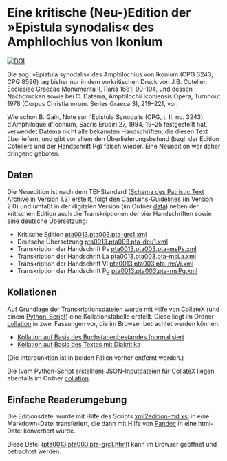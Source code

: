 # Eine kritische (Neu-)Edition der »Epistula synodalis« des Amphilochius von Ikonium

[![DOI](https://zenodo.org/badge/DOI/10.5281/zenodo.3727094.svg)](https://doi.org/10.5281/zenodo.3727094)

Die sog. »Epistula synodalis« des Amphilochius von Ikonium (CPG 3243; CPG 8596) lag bisher nur in dem vorkritischen Druck von J.B. Cotelier, Ecclesiae Graecae Monumenta II, Paris 1681, 99–104, und dessen Nachdrucken sowie bei C. Datema, Amphilochii Iconiensis Opera, Turnhout 1978 (Corpus Christianorum. Series Graeca 3), 219–221, vor.

Wie schon B. Gain, Note sur l'Epistula Synodalis (CPG, t. II, no. 3243) d'Amphiloque d'Iconium, Sacris Erudiri 27, 1984, 19–25 festgestellt hat, verwendet Datema nicht alle bekannten Handschriften, die diesen Text überliefern, und gibt vor allem den Überlieferungsbefund (bzgl. der Edition Coteliers und der Handschrift Pg) falsch wieder.
Eine Neuedition war daher dringend geboten.

## Daten

Die Neuedition ist nach dem TEI-Standard ([Schema des Patristic Text Archive](https://github.com/PatristicTextArchive/Schema) in Version 1.3) erstellt, folgt den [Capitains-Guidelines](http://capitains.org/) (in Version 2.0) und umfaßt in der digitalen Version (im Ordner [data](data)) neben der kritischen Edition auch die Transkriptionen der vier Handschriften sowie eine deutsche Übersetzung:

- Kritische Edition [pta0013.pta003.pta-grc1.xml](data/pta0013/pta003/pta0013.pta003.pta-grc1.xml)
- Deutsche Übersetzung [pta0013.pta003.pta-deu1.xml](data/pta0013/pta003/pta0013.pta003.pta-deu1.xml)
- Transkription der Handschrift Ps [pta0013.pta003.pta-msPs.xml](data/pta0013/pta003/pta0013.pta003.pta-msPs.xml)
- Transkription der Handschrift La [pta0013.pta003.pta-msLa.xml](data/pta0013/pta003/pta0013.pta003.pta-msLa.xml)
- Transkription der Handschrift Vi [pta0013.pta003.pta-msVi.xml](data/pta0013/pta003/pta0013.pta003.pta-msVi.xml)
- Transkription der Handschrift Pg [pta0013.pta003.pta-msPg.xml](data/pta0013/pta003/pta0013.pta003.pta-msPg.xml)


## Kollationen

Auf Grundlage der Transkriptionsdateien wurde mit Hilfe von [CollateX](https://collatex.net/) (und einem [Python-Script](https://github.com/PatristicTextArchive/collator)) eine Kollationstabelle erstellt. Diese liegt im Ordner [collation](collation) in zwei Fassungen vor, die im Browser betrachtet werden können:

- [Kollation auf Basis des Buchstabenbestandes (normalisiert](collation/collation-without-diacritis.html)
- [Kollation auf Basis des Textes mit Diakritika](collation/collation.html)

(Die Interpunktion ist in beiden Fällen vorher entfernt worden.)

Die (vom Python-Script erstellten) JSON-Inputdateien für CollateX liegen ebenfalls im Ordner [collation](collation).

## Einfache Readerumgebung

Die Editionsdatei wurde mit Hilfe des Scripts [xml2edition-md.xsl](https://github.com/PatristicTextArchive/Stylesheets/blob/master/xml2edition-md.xsl) in eine Markdown-Datei transferiert, die dann mit Hilfe von [Pandoc](https://pandoc.org) in eine html-Datei konvertiert wurde.

Diese Datei ([pta0013.pta003.pta-grc1.html](reader/pta0013.pta003.pta-grc1.html)) kann im Browser geöffnet und betrachtet werden.
